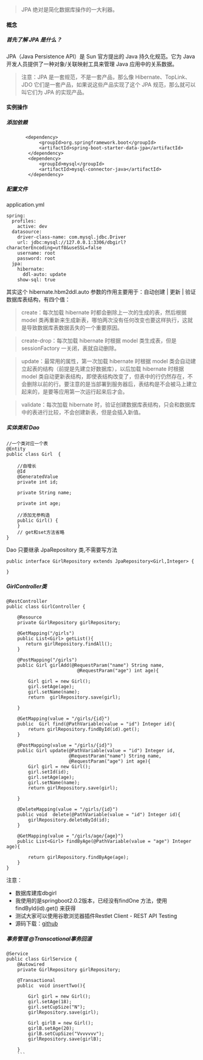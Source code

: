 ﻿
> JPA 绝对是简化数据库操作的一大利器。

#### 概念
##### 首先了解 JPA 是什么？

JPA（Java Persistence API）是 Sun 官方提出的 Java 持久化规范。它为 Java 开发人员提供了一种对象/关联映射工具来管理 Java 应用中的关系数据。

> 注意：JPA 是一套规范，不是一套产品，那么像 Hibernate、TopLink、JDO 它们是一套产品，如果说这些产品实现了这个 JPA 规范，那么就可以叫它们为 JPA 的实现产品。

#### 实例操作

##### 添加依赖
```
       <dependency>
            <groupId>org.springframework.boot</groupId>
            <artifactId>spring-boot-starter-data-jpa</artifactId>
        </dependency>
        <dependency>
            <groupId>mysql</groupId>
            <artifactId>mysql-connector-java</artifactId>
        </dependency>
```

##### 配置文件
application.yml
```
spring:
  profiles:
    active: dev
  datasource:
    driver-class-name: com.mysql.jdbc.Driver
    url: jdbc:mysql://127.0.0.1:3306/dbgirl?characterEncoding=utf8&useSSL=false
    username: root
    password: root
  jpa:
    hibernate:
      ddl-auto: update
    show-sql: true
```
其实这个 hibernate.hbm2ddl.auto 参数的作用主要用于：自动创建 | 更新 | 验证数据库表结构，有四个值：

> create：每次加载 hibernate 时都会删除上一次的生成的表，然后根据 model 类再重新来生成新表，哪怕两次没有任何改变也要这样执行，这就是导致数据库表数据丢失的一个重要原因。

> create-drop：每次加载 hibernate 时根据 model 类生成表，但是 sessionFactory 一关闭，表就自动删除。

> update：最常用的属性，第一次加载 hibernate 时根据 model 类会自动建立起表的结构（前提是先建立好数据库），以后加载 hibernate 时根据 model 类自动更新表结构，即使表结构改变了，但表中的行仍然存在，不会删除以前的行。要注意的是当部署到服务器后，表结构是不会被马上建立起来的，是要等应用第一次运行起来后才会。

> validate：每次加载 hibernate 时，验证创建数据库表结构，只会和数据库中的表进行比较，不会创建新表，但是会插入新值。



##### 实体类和 Dao

```
//一个类对应一个表
@Entity
public class Girl  {

    //自增长
    @Id
    @GeneratedValue
    private int id;

    private String name;

    private int age;

	//添加无参构造
    public Girl() {
    }
	// get和set方法省略
}

```
Dao 只要继承 JpaRepository 类,不需要写方法

```
public interface GirlRepository extends JpaRepository<Girl,Integer> {
   
}
```
##### GirlController类

```
@RestController
public class GirlController {

    @Resource
    private GirlRepository girlRepository;

    @GetMapping("/girls")
    public List<Girl> getList(){
       return girlRepository.findAll();
    }

    @PostMapping("/girls")
    public Girl girlAdd(@RequestParam("name") String name,
                          @RequestParam("age") int age){

        Girl girl = new Girl();
        girl.setAge(age);
        girl.setName(name);
        return  girlRepository.save(girl);

    }

    @GetMapping(value = "/girls/{id}")
    public  Girl find(@PathVariable(value = "id") Integer id){
        return girlRepository.findById(id).get();
    }

    @PostMapping(value = "/girls/{id}")
    public Girl update(@PathVariable(value = "id") Integer id,
                       @RequestParam("name") String name,
                       @RequestParam("age") int age){
        Girl girl = new Girl();
        girl.setId(id);
        girl.setAge(age);
        girl.setName(name);
        return girlRepository.save(girl);

    }

    @DeleteMapping(value = "/girls/{id}")
    public void  delete(@PathVariable(value = "id") Integer id){
        girlRepository.deleteById(id);
    }

    @GetMapping(value = "/girls/age/{age}")
    public List<Girl> findByAge(@PathVariable(value = "age") Integer age){

        return girlRepository.findByAge(age);
    }
}

```


注意：
- 数据库建库dbgirl
- 我使用的是springboot2.0.2版本，已经没有findOne 方法，使用findById(id).get() 来获得
- 测试大家可以使用谷歌浏览器插件Restlet Client - REST API Testing
- 源码下载：[github](https://github.com/runzhenghengbin/SpringBoot)
##### 事务管理 @Transcational事务回滚

```
@Service
public class GirlService {
    @Autowired
    private GirlRepository girlRepository;

    @Transactional
    public  void insertTwo(){

        Girl girl = new Girl();
        girl.setAge(18);
        girl.setCupSize("N");
        girlRepository.save(girl);

        Girl girlB = new Girl();
        girlB.setAge(20);
        girlB.setCupSize("Vvvvvvv");
        girlRepository.save(girlB);

    }
    ```
